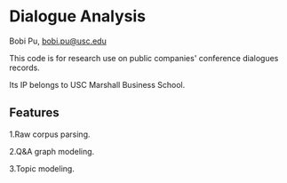 Dialogue Analysis
=================

Bobi Pu, bobi.pu@usc.edu

This code is for research use on public companies' conference dialogues records.

Its IP belongs to USC Marshall Business School.


Features
--------

1.Raw corpus parsing.

2.Q&A graph modeling.

3.Topic modeling.
